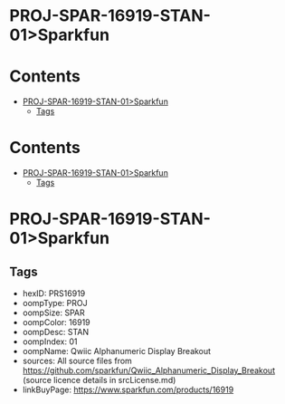 
PROJ-SPAR-16919-STAN-01>Sparkfun
================================

Contents
========

* [PROJ-SPAR-16919-STAN-01>Sparkfun](#proj-spar-16919-stan-01sparkfun)
	* [Tags](#tags)

Contents
========

* [PROJ-SPAR-16919-STAN-01>Sparkfun](#proj-spar-16919-stan-01sparkfun)
	* [Tags](#tags)

# PROJ-SPAR-16919-STAN-01>Sparkfun

## Tags

- hexID: PRS16919
- oompType: PROJ
- oompSize: SPAR
- oompColor: 16919
- oompDesc: STAN
- oompIndex: 01
- oompName: Qwiic Alphanumeric Display Breakout
- sources: All source files from https://github.com/sparkfun/Qwiic_Alphanumeric_Display_Breakout (source licence details in srcLicense.md)
- linkBuyPage: https://www.sparkfun.com/products/16919
